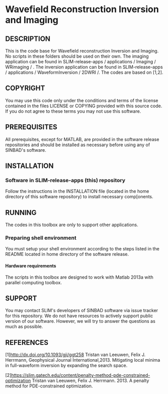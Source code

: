 # Wavefield Reconstruction Inversion and Imaging
##  DESCRIPTION
 This is the code base for Wavefield reconstruction Inversion and Imaging. No scripts in these folders should be used on their own. The imaging application can be found in SLIM-release-apps / applications / Imaging / WRimaging / . The inversion application can be found in  SLIM-release-apps / applications / WaveformInversion / 2DWRI /. The codes are based on [1,2].

##  COPYRIGHT
 You may use this code only under the conditions and terms of the
 license contained in the files LICENSE or COPYING provided with this
 source code. If you do not agree to these terms you may not use this
 software.
##  PREREQUISITES
 All prerequisites, except for MATLAB, are provided in the software
 release repositories and should be installed as necessary before using
 any of SINBAD's software.
##  INSTALLATION
###  Software in SLIM-release-apps (this) repository
 Follow the instructions in the INSTALLATION file (located in the home
 directory of this software repository) to install necessary
 comp[onents.
##  RUNNING
 The codes in this toolbox are only to support other applications.
###  Preparing shell environment
 You must setup your shell environment according to the steps listed in
 the README located in home directory of the software release.
####  Hardware requirements
 The scripts in this toolbox are designed to work with Matlab 2013a with parallel computing toolbox.
##  SUPPORT
 You may contact SLIM's developers of SINBAD software via issue tracker for this repository. We do not have resources to actively support public version of our software. However, we will try to answer the questions as much as possible.
##  REFERENCES
 [1]<http://dx.doi.org/10.1093/gji/ggt258> 
 Tristan van Leeuwen, Felix J. Herrmann, Geophysical Journal International,2013. Mitigating local minima in full-waveform  inversion by expanding the search space.

 [2]<https://slim.gatech.edu/content/penalty-method-pde-constrained-optimization>
 Tristan van Leeuwen, Felix J. Herrmann. 2013. A penalty method for PDE-constrained optimization.
